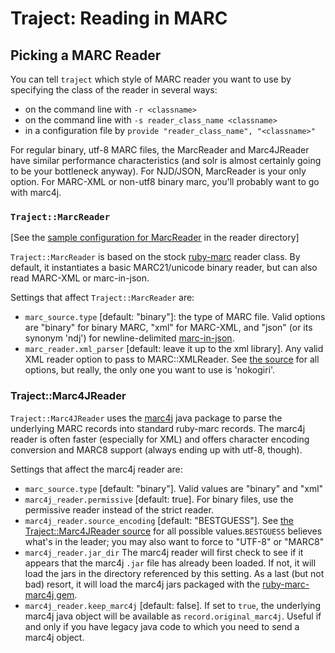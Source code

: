 # Traject: Reading in MARC

## Picking a MARC Reader

You can tell `traject` which style of MARC reader you want to use by specifying the 
class of the reader in several ways:

* on the command line with `-r <classname>`
* on the command line with `-s reader_class_name <classname>`
* in a configuration file by `provide "reader_class_name", "<classname>"`

For regular binary, utf-8 MARC files, the MarcReader and Marc4JReader have similar performance characteristics (and solr is almost certainly going to be your bottleneck anyway). For NJD/JSON, MarcReader is your only option. For MARC-XML or non-utf8 binary marc, you'll probably want to go with marc4j.

### `Traject::MarcReader` 

[See the [sample configuration for MarcReader](../reader/marc.rb) in the reader directory]


`Traject::MarcReader` is based on the stock [ruby-marc](http://github.com/ruby-marc/ruby-marc/)
reader class. By default, it instantiates a basic MARC21/unicode binary reader, but can also read MARC-XML or marc-in-json.

Settings that affect `Traject::MarcReader` are:

* `marc_source.type` [default: "binary"]: the type of MARC file. Valid options are "binary" for binary MARC, "xml" for MARC-XML, and "json" (or its synonym 'ndj') for newline-delimited [marc-in-json](http://dilettantes.code4lib.org/blog/2010/09/a-proposal-to-serialize-marc-in-json/).
* `marc_reader.xml_parser` [default: leave it up to the xml library]. Any valid XML reader option to pass to MARC::XMLReader. See [the source](https://github.com/ruby-marc/ruby-marc/blob/master/lib/marc/xmlreader.rb#L35) for all options, but really, the only one you want to use is 'nokogiri'.

### Traject::Marc4JReader

`Traject::Marc4JReader` uses the [marc4j](http://github.com/marc4j/marc4j) java package to parse the underlying MARC records into standard ruby-marc records. The marc4j reader is often faster (especially for XML) and offers character encoding conversion and MARC8 support (always ending up with utf-8, though).

Settings that affect the marc4j reader are:

* `marc_source.type` [default: "binary"]. Valid values are "binary" and "xml"
* `marc4j_reader.permissive` [default: true]. For binary files, use the permissive reader instead of the strict reader. 
* `marc4j_reader.source_encoding` [default: "BESTGUESS"]. See [the Traject::Marc4JReader source](https://github.com/jrochkind/traject/blob/master/lib/traject/marc4j_reader.rb#L30) for all possible values.`BESTGUESS` believes what's in the leader; you may also want to force to "UTF-8" or "MARC8"
* `marc4j_reader.jar_dir` The marc4j reader will first check to see if it appears that the marc4j `.jar` file has already been loaded. If not, it will load the jars in the directory referenced by this setting. As a last (but not bad) resort, it will load the marc4j jars packaged with the [ruby-marc-marc4j gem](https://github.com/billdueber/ruby-marc-marc4j).
* `marc4j_reader.keep_marc4j` [default: false]. If set to `true`, the underlying marc4j java object will be available as `record.original_marc4j`. Useful if and only if you have legacy java code to which you need to send a marc4j object.

